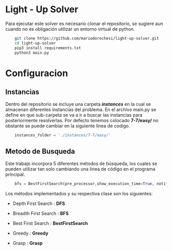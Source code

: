 # Light - Up Solver

Para ejecutar este solver es necesario clonar el repositorio, se sugiere aun cuando no es obligación utilizar un entorno virtual de python.

```bash
    git clone https://github.com/mariodorochesi/light-up-solver.git
    cd light-up-solver
    pip3 install requirements.txt
    python3 main.py
```

# Configuracion
## Instancias
Dentro del repositorio se incluye una carpeta ***instances*** en la cual se almacenan diferentes instancias del problema. En el archivo main.py se define en que sub-carpeta se va a ir a buscar las instancias para posteriormente resolverlas. Por defecto tenemos colocado **7-7/easy/** no obstante se puede cambiar en la siguiente linea de codigo.

```python
    instances_folder = './instances/7-7/easy/'
```

## Metodo de Busqueda
Este trabajo incorpora 5 diferentes métodos de búsqueda, los cuales se pueden utilizar tan solo cambiando una linea de código en el programa principal.
```python
    bfs = BestFirstSearch(pre_processor,show_execution_time=True, notify_iterations=1000).solve()
```

Los métodos implementados y su respectiva clase son los siguientes:
  
  - Depth First Search : **DFS**

  - Breadth First Search : **BFS**

  - Best First Search : **BestFirstSearch**

  - Greedy : **Greedy**

  - Grasp : **Grasp**
